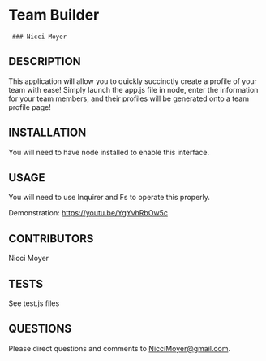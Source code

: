 # Team Builder

	 ### Nicci Moyer

## DESCRIPTION
This application will allow you to quickly succinctly create a profile of your team with ease! Simply launch the app.js file in node, enter the information for your team members, and their profiles will be generated onto a team profile page! 

## INSTALLATION
You will need to have node installed to enable this interface.


## USAGE
You will need to use Inquirer and Fs to operate this properly.

Demonstration: https://youtu.be/YgYvhRbOw5c


## CONTRIBUTORS
Nicci Moyer


## TESTS
See test.js files


## QUESTIONS
Please direct questions and comments to NicciMoyer@gmail.com.    
  
